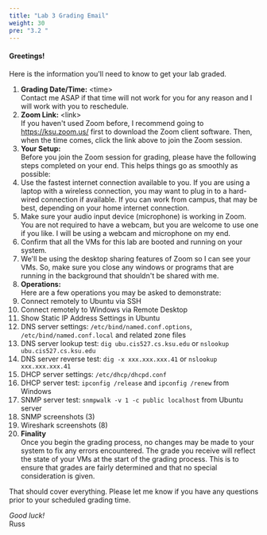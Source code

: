 ```yaml
---
title: "Lab 3 Grading Email"
weight: 30
pre: "3.2 "
---
```


#### Greetings!

Here is the information you'll need to know to get your lab graded.

1. **Grading Date/Time:** \<time\> <br> Contact me ASAP if that time will not work for you for any reason and I will work with you to reschedule.
1. **Zoom Link:** \<link\> <br> If you haven't used Zoom before, I recommend going to https://ksu.zoom.us/ first to download the Zoom client software. Then, when the time comes, click the link above to join the Zoom session.
1. **Your Setup:** <br> Before you join the Zoom session for grading, please have the following steps completed on your end. This helps things go as smoothly as possible:
  1. Use the fastest internet connection available to you. If you are using a laptop with a wireless connection, you may want to plug in to a hard-wired connection if available. If you can work from campus, that may be best, depending on your home internet connection.
  1. Make sure your audio input device (microphone) is working in Zoom. You are not required to have a webcam, but you are welcome to use one if you like. I will be using a webcam and microphone on my end.
  1. Confirm that all the VMs for this lab are booted and running on your system.
  1. We'll be using the desktop sharing features of Zoom so I can see your VMs. So, make sure you close any windows or programs that are running in the background that shouldn't be shared with me.
1. **Operations:** <br>Here are a few operations you may be asked to demonstrate:
  1. Connect remotely to Ubuntu via SSH
  1. Connect remotely to Windows via Remote Desktop
  1. Show Static IP Address Settings in Ubuntu
  1. DNS server settings: `/etc/bind/named.conf.options`, `/etc/bind/named.conf.local` and related zone files
  1. DNS server lookup test: `dig ubu.cis527.cs.ksu.edu` or `nslookup ubu.cis527.cs.ksu.edu`
  1. DNS server reverse test: `dig -x xxx.xxx.xxx.41` or `nslookup xxx.xxx.xxx.41`
  1. DHCP server settings: `/etc/dhcp/dhcpd.conf`
  1. DHCP server test: `ipconfig /release` and `ipconfig /renew` from Windows
  1. SNMP server test: `snmpwalk -v 1 -c public localhost` from Ubuntu server
  1. SNMP screenshots (3)
  1. Wireshark screenshots (8)
1. **Finality** <br> Once you begin the grading process, no changes may be made to your system to fix any errors encountered. The grade you receive will reflect the state of your VMs at the start of the grading process. This is to ensure that grades are fairly determined and that no special consideration is given.

That should cover everything. Please let me know if you have any questions prior to your scheduled grading time.

_Good luck!_<br>
Russ
